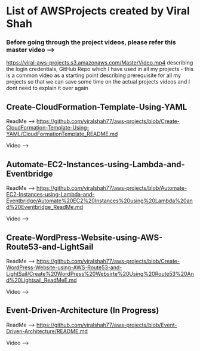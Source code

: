 # List of AWSProjects created by Viral Shah

### Before going through the project videos, please refer this master video --> 
https://viral-aws-projects.s3.amazonaws.com/MasterVideo.mp4 describing the login credentials, GitHub Repo which I have used in all my projects - this is a common video as a starting point describing prerequisite for all my projects so that we can save some time on the actual projects videos and I dont need to explain it over again 

## Create-CloudFormation-Template-Using-YAML
ReadMe --> https://github.com/viralshah77/aws-projects/blob/Create-CloudFormation-Template-Using-YAML/CloudFormationTemplate_README.md

Video --> 

## Automate-EC2-Instances-using-Lambda-and-Eventbridge
ReadMe --> https://github.com/viralshah77/aws-projects/blob/Automate-EC2-Instances-using-Lambda-and-Eventbridge/Automate%20EC2%20Instances%20using%20Lambda%20and%20Eventbridge_ReadMe.md

Video --> 

## Create-WordPress-Website-using-AWS-Route53-and-LightSail
ReadMe -->  https://github.com/viralshah77/aws-projects/blob/Create-WordPress-Website-using-AWS-Route53-and-LightSail/Create%20WordPress%20Websirte%20Using%20Route53%20And%20Lightsail_ReadMeE.md

Video --> 

## Event-Driven-Architecture (In Progress)
ReadMe --> https://github.com/viralshah77/aws-projects/blob/Event-Driven-Architecture/README.md

Video --> 
